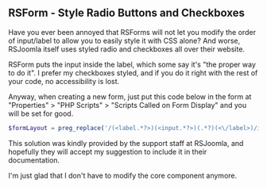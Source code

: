 ## RSForm - Style Radio Buttons and Checkboxes

Have you ever been annoyed that RSForms will not let you modify the order of input/label to allow you to easily style it with CSS alone? And worse, RSJoomla itself uses styled radio and checkboxes all over their website.

RSForm puts the input inside the label, which some say it's "the proper way to do it". I prefer my checkboxes styled, and if you do it right with the rest of your code, no accessibility is lost.

Anyway, when creating a new form, just put this code below in the form at "Properties" > "PHP Scripts" > "Scripts Called on Form Display" and you will be set for good.

```php
$formLayout = preg_replace('/(<label.*?>)(<input.*?>)(.*?)(<\/label>)/i', '$2$1$3$4', $formLayout);
```

This solution was kindly provided by the support staff at RSJoomla, and hopefully they will accept my suggestion to include it in their documentation.

I'm just glad that I don't have to modify the core component anymore.
